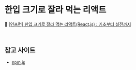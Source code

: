 # 한입 크기로 잘라 먹는 리액트

🔗 [[인프런] 한입 크기로 잘라 먹는 리액트(React.js) : 기초부터 실전까지](https://www.inflearn.com/course/%ED%95%9C%EC%9E%85-%EB%A6%AC%EC%95%A1%ED%8A%B8)

<br>

## 참고 사이트

- [npm.js](https://www.npmjs.com/)
